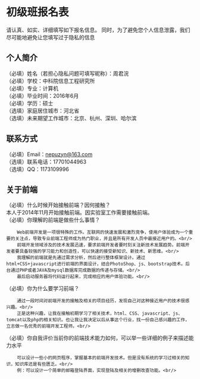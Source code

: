 # 初级班报名表

请认真、如实、详细填写如下报名信息。
同时，为了避免您个人信息泄露，我们尽可能地避免让您填写过于隐私的信息

## 个人简介

（必填）姓名（若担心隐私问题可填写昵称）：周君浣 <br/>
（必填）学校：中科院信息工程研究所 <br/>
（必填）专业：计算机 <br/>
（必填）毕业时间：2016年6月 <br/>
（必填）学历：硕士 <br/>
（选填）家庭居住城市：河北省 <br/>
（选填）未来期望工作城市：北京、杭州、深圳、哈尔滨 <br/>

## 联系方式

（必填）Email：nepuzyn@163.com <br/>
（选填）联系电话：17701044963 <br/>
（选填）QQ：1173109996 <br/>

## 关于前端

（必填）什么时候开始接触前端？因何接触？<br/>
        本人于2014年11月开始接触前端。因实验室工作需要接触前端。<br/>
（必填）你理解的前端是做些什么事情？<br/>

        Web前端开发是一项很特殊的工作。互联网的快速发展和激烈竞争，使用户体验成为一个重要的关注点，导致专业前端工程师成为热门职业，并且是所有开发人员中最接近用户的。<br/>
        前端开发领域涉及的技术发展迅速，要求前端开发者要时刻关注新技术发展趋势。前端开发者要具备较强的学习能力和创造性，可以快速的接受新知识、新技术、新思维。<br/>
        我理解的前端就是先通过需求分析，然后进行整体框架设计。通过html+CSS+javascript进行前端的界面设计，结合PhotoShop、js、bootstrap技术。后台通过PHP或者JAVA及mysql数据库完成数据的传递与存储。<br/>
        最后启动服务器将代码运行起来，完成相应的用户体验功能。<br/>
        
（必填）你为什么要学习前端？<br/>

        通过一段时间对前端开发的接触及相关的项目经历，发现自己对这种接近用户的技术很感兴趣。<br/>
        正是这种兴趣，让我在接触初期学习了相关技术，html、CSS、javascript、js、tomcat以及php的相关知识。也让我让我决定以后从事这个行业，找一份自己感兴趣的工作，立志做一名优秀的前端开发工程师。<br/>

（必填）你自我评价当前你的前端技术能力如何，可以举一些详细的例子来描述能力水平

        可以设计一些小的网页程序，掌握基本的前端开发技术。但是没有系统的学习过相关的知识，知识库还是有些匮乏。<br/>
        例：可以设计一个简单的邮箱登陆界面，实现登陆及相关的增删改查功能。<br/>

